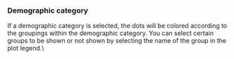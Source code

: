 ### Demographic category

If a demographic category is selected, the dots will be colored according to the groupings within the demographic category. You can select certain groups to be shown or not shown by selecting the name of the group in the plot legend.\


